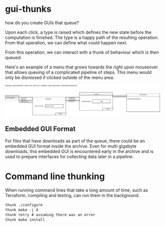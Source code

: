 # gui-thunks

how do you create GUIs that queue?

Upon each click, a type is raised which defines the new state before the computation is finished. The type is a happy path of the resulting operation. From that operation, we can define what could happen next.

From this operation, we can interact with a thunk of behaviour which is then queued.

Here's an example of a menu that grows towards the right upon mouseover that allows queuing of a complicated pipeline of steps. This menu would only be dismissed if clicked outside of the menu area.

![expandingmenu](guithunks.png)

## Embedded GUI Format

For files that have downloads as part of the queue, there could be an embedded GUI format inside the archive. Even for multi gigabyte downloads, this embedded GUI is encountered early in the archive and is used to prepare interfaces for collecting data later in a pipeline.

# Command line thunking


When running command lines that take a long amount of time, such as Terraform, compiling and testing, can run them in the background.

```
thunk ./configure
thunk make -j 4
thunk retry # assuming there was an error
thunk make install
```



